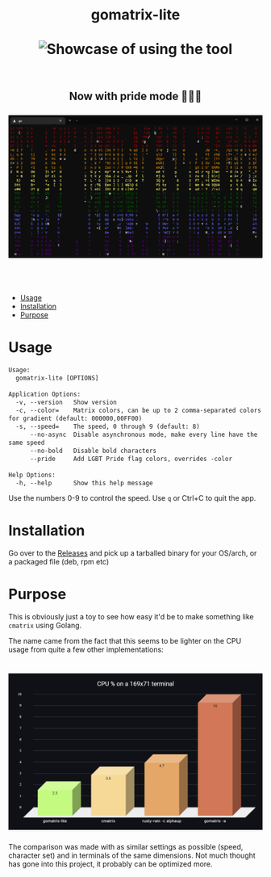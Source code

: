 <h1 align="center">
gomatrix-lite
<br>
<br>
<img src="./usage.gif" alt="Showcase of using the tool" width="800">
<br>
<br>
<h2 align="center">
Now with pride mode 🏳️‍🌈😎
<br>
<br>
<img src="./pride.gif" alt="Showcase of using the pride flag" width="800">
</h2>
<br>
<br>
</h1>

- [Usage](#usage)
- [Installation](#installation)
- [Purpose](#purpose)

# Usage

```
Usage:
  gomatrix-lite [OPTIONS]

Application Options:
  -v, --version   Show version
  -c, --color=    Matrix colors, can be up to 2 comma-separated colors for gradient (default: 000000,00FF00)
  -s, --speed=    The speed, 0 through 9 (default: 8)
      --no-async  Disable asynchronous mode, make every line have the same speed
      --no-bold   Disable bold characters
      --pride     Add LGBT Pride flag colors, overrides -color

Help Options:
  -h, --help      Show this help message
```

Use the numbers 0-9 to control the speed. Use `q` or Ctrl+C to quit the app.

# Installation

Go over to the <a href="../../releases">Releases</a> and pick up a tarballed binary for your OS/arch, or a packaged file (deb, rpm etc)

# Purpose

This is obviously just a toy to see how easy it'd be to make something like `cmatrix` using Golang.

The name came from the fact that this seems to be lighter on the CPU usage from quite a few other implementations:

<h1 align="center">
<img src="./comparison.jpg" alt="CPU usage comparison between similar tools" width="800">
</h1>

The comparison was made with as similar settings as possible (speed, character set) and in terminals of the same dimensions.
Not much thought has gone into this project, it probably can be optimized more.

